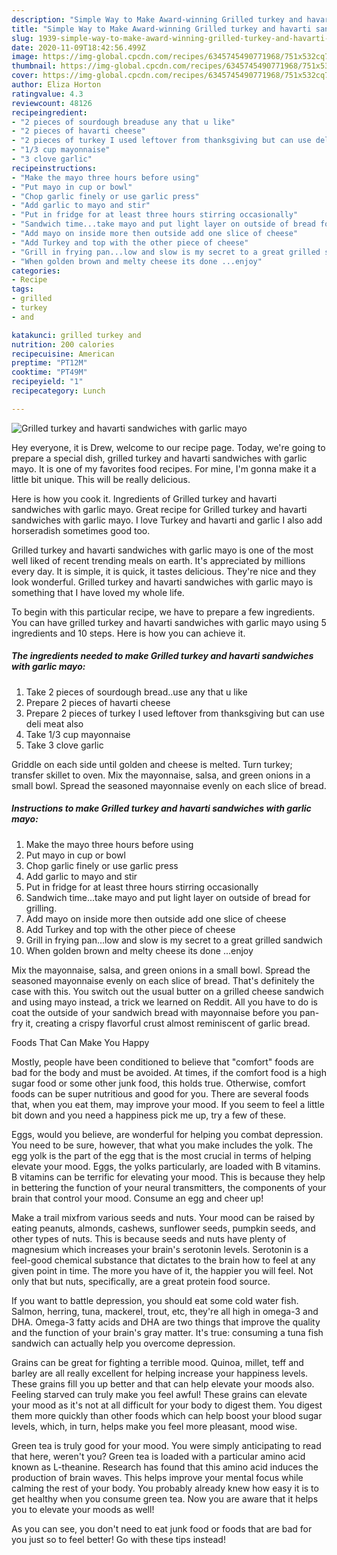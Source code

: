 ```yaml
---
description: "Simple Way to Make Award-winning Grilled turkey and havarti sandwiches with garlic mayo"
title: "Simple Way to Make Award-winning Grilled turkey and havarti sandwiches with garlic mayo"
slug: 1939-simple-way-to-make-award-winning-grilled-turkey-and-havarti-sandwiches-with-garlic-mayo
date: 2020-11-09T18:42:56.499Z
image: https://img-global.cpcdn.com/recipes/6345745490771968/751x532cq70/grilled-turkey-and-havarti-sandwiches-with-garlic-mayo-recipe-main-photo.jpg
thumbnail: https://img-global.cpcdn.com/recipes/6345745490771968/751x532cq70/grilled-turkey-and-havarti-sandwiches-with-garlic-mayo-recipe-main-photo.jpg
cover: https://img-global.cpcdn.com/recipes/6345745490771968/751x532cq70/grilled-turkey-and-havarti-sandwiches-with-garlic-mayo-recipe-main-photo.jpg
author: Eliza Horton
ratingvalue: 4.3
reviewcount: 48126
recipeingredient:
- "2 pieces of sourdough breaduse any that u like"
- "2 pieces of havarti cheese"
- "2 pieces of turkey I used leftover from thanksgiving but can use deli meat also"
- "1/3 cup mayonnaise"
- "3 clove garlic"
recipeinstructions:
- "Make the mayo three hours before using"
- "Put mayo in cup or bowl"
- "Chop garlic finely or use garlic press"
- "Add garlic to mayo and stir"
- "Put in fridge for at least three hours stirring occasionally"
- "Sandwich time...take mayo and put light layer on outside of bread for grilling."
- "Add mayo on inside more then outside add one slice of cheese"
- "Add Turkey and top with the other piece of cheese"
- "Grill in frying pan...low and slow is my secret to a great grilled sandwich"
- "When golden brown and melty cheese its done ...enjoy"
categories:
- Recipe
tags:
- grilled
- turkey
- and

katakunci: grilled turkey and 
nutrition: 200 calories
recipecuisine: American
preptime: "PT12M"
cooktime: "PT49M"
recipeyield: "1"
recipecategory: Lunch

---
```



![Grilled turkey and havarti sandwiches with garlic mayo](https://img-global.cpcdn.com/recipes/6345745490771968/751x532cq70/grilled-turkey-and-havarti-sandwiches-with-garlic-mayo-recipe-main-photo.jpg)

Hey everyone, it is Drew, welcome to our recipe page. Today, we're going to prepare a special dish, grilled turkey and havarti sandwiches with garlic mayo. It is one of my favorites food recipes. For mine, I'm gonna make it a little bit unique. This will be really delicious.

Here is how you cook it. Ingredients of Grilled turkey and havarti sandwiches with garlic mayo. Great recipe for Grilled turkey and havarti sandwiches with garlic mayo. I love Turkey and havarti and garlic I also add horseradish sometimes good too.

Grilled turkey and havarti sandwiches with garlic mayo is one of the most well liked of recent trending meals on earth. It's appreciated by millions every day. It is simple, it is quick, it tastes delicious. They're nice and they look wonderful. Grilled turkey and havarti sandwiches with garlic mayo is something that I have loved my whole life.


To begin with this particular recipe, we have to prepare a few ingredients. You can have grilled turkey and havarti sandwiches with garlic mayo using 5 ingredients and 10 steps. Here is how you can achieve it.

<!--inarticleads1-->

##### The ingredients needed to make Grilled turkey and havarti sandwiches with garlic mayo:

1. Take 2 pieces of sourdough bread..use any that u like
1. Prepare 2 pieces of havarti cheese
1. Prepare 2 pieces of turkey I used leftover from thanksgiving but can use deli meat also
1. Take 1/3 cup mayonnaise
1. Take 3 clove garlic


Griddle on each side until golden and cheese is melted. Turn turkey; transfer skillet to oven. Mix the mayonnaise, salsa, and green onions in a small bowl. Spread the seasoned mayonnaise evenly on each slice of bread. 

<!--inarticleads2-->

##### Instructions to make Grilled turkey and havarti sandwiches with garlic mayo:

1. Make the mayo three hours before using
1. Put mayo in cup or bowl
1. Chop garlic finely or use garlic press
1. Add garlic to mayo and stir
1. Put in fridge for at least three hours stirring occasionally
1. Sandwich time...take mayo and put light layer on outside of bread for grilling.
1. Add mayo on inside more then outside add one slice of cheese
1. Add Turkey and top with the other piece of cheese
1. Grill in frying pan...low and slow is my secret to a great grilled sandwich
1. When golden brown and melty cheese its done ...enjoy


Mix the mayonnaise, salsa, and green onions in a small bowl. Spread the seasoned mayonnaise evenly on each slice of bread. That&#39;s definitely the case with this. You switch out the usual butter on a grilled cheese sandwich and using mayo instead, a trick we learned on Reddit. All you have to do is coat the outside of your sandwich bread with mayonnaise before you pan-fry it, creating a crispy flavorful crust almost reminiscent of garlic bread. 

Foods That Can Make You Happy


Mostly, people have been conditioned to believe that "comfort" foods are bad for the body and must be avoided. At times, if the comfort food is a high sugar food or some other junk food, this holds true. Otherwise, comfort foods can be super nutritious and good for you. There are several foods that, when you eat them, may improve your mood. If you seem to feel a little bit down and you need a happiness pick me up, try a few of these.

Eggs, would you believe, are wonderful for helping you combat depression. You need to be sure, however, that what you make includes the yolk. The egg yolk is the part of the egg that is the most crucial in terms of helping elevate your mood. Eggs, the yolks particularly, are loaded with B vitamins. B vitamins can be terrific for elevating your mood. This is because they help in bettering the function of your neural transmitters, the components of your brain that control your mood. Consume an egg and cheer up!

Make a trail mixfrom various seeds and nuts. Your mood can be raised by eating peanuts, almonds, cashews, sunflower seeds, pumpkin seeds, and other types of nuts. This is because seeds and nuts have plenty of magnesium which increases your brain's serotonin levels. Serotonin is a feel-good chemical substance that dictates to the brain how to feel at any given point in time. The more you have of it, the happier you will feel. Not only that but nuts, specifically, are a great protein food source.

If you want to battle depression, you should eat some cold water fish. Salmon, herring, tuna, mackerel, trout, etc, they're all high in omega-3 and DHA. Omega-3 fatty acids and DHA are two things that improve the quality and the function of your brain's gray matter. It's true: consuming a tuna fish sandwich can actually help you overcome depression. 

Grains can be great for fighting a terrible mood. Quinoa, millet, teff and barley are all really excellent for helping increase your happiness levels. These grains fill you up better and that can help elevate your moods also. Feeling starved can truly make you feel awful! These grains can elevate your mood as it's not at all difficult for your body to digest them. You digest them more quickly than other foods which can help boost your blood sugar levels, which, in turn, helps make you feel more pleasant, mood wise.

Green tea is truly good for your mood. You were simply anticipating to read that here, weren't you? Green tea is loaded with a particular amino acid known as L-theanine. Research has found that this amino acid induces the production of brain waves. This helps improve your mental focus while calming the rest of your body. You probably already knew how easy it is to get healthy when you consume green tea. Now you are aware that it helps you to elevate your moods as well!

As you can see, you don't need to eat junk food or foods that are bad for you just so to feel better! Go  with  these tips  instead!

